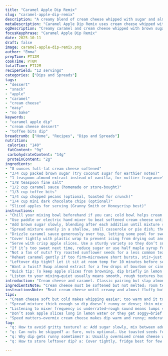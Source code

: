 ```yaml
---
title: "Caramel Apple Dip Remix"
slug: "caramel-apple-dip-remix"
description: "A creamy blend of cream cheese whipped with sugar and almond extract. Spread in a dish, layered thick with caramel sauce, studded with toffee bits. Optional nuts and chocolate chips add crunch and melty bursts. Chill to let flavors meld. Serve with crisp apple slices. A quick, crowd-pleasing treat with tweaks for texture and flavor. Easy swaps for nuts and sweeteners. Focus on texture and visual cues over strict timing for best results."
metaDescription: "Caramel Apple Dip Remix uses cream cheese whipped with brown sugar and almond extract layered with caramel sauce, toffee bits, nuts, chocolate chips. Chill and serve."
ogDescription: "Creamy caramel and cream cheese whipped with brown sugar and almond extract. Topped with toffee bits, nuts, chocolate chips. Chill well, serve with crisp apple slices."
focusKeyphrase: "Caramel Apple Dip Remix"
date: 2025-10-11
draft: false
image: caramel-apple-dip-remix.png
author: "Emma"
prepTime: PT12M
cookTime: PT0M
totalTime: PT12M
recipeYield: "12 servings"
categories: ["Dips and Spreads"]
tags:
- "dessert"
- "snack"
- "apple"
- "caramel"
- "cream cheese"
- "easy"
- "no bake"
keywords:
- "caramel apple dip"
- "cream cheese dessert"
- "toffee bits dip"
breadcrumb: ["Home", "Recipes", "Dips and Spreads"]
nutrition: 
 calories: "140"
 fatContent: "9g"
 carbohydrateContent: "14g"
 proteinContent: "2g"
ingredients:
- "8 ounces full-fat cream cheese softened"
- "3/4 cup packed brown sugar (try coconut sugar for earthier notes)"
- "1 teaspoon almond extract instead of vanilla, for nuttier fragrance"
- "1/8 teaspoon fine salt"
- "1/2 cup caramel sauce (homemade or store-bought)"
- "1/3 cup toffee bits"
- "1/4 cup chopped pecans (optional, toasted for crunch)"
- "1/4 cup mini dark chocolate chips (optional)"
- "Sliced apples for serving (Granny Smith or Honeycrisp best)"
instructions:
- "Chill your mixing bowl beforehand if you can; cold bowl helps cream cheese whip lighter."
- "Use paddle or electric hand mixer to beat softened cream cheese until really creamy, no lumps. The sound changes from rough to silky, watch for that."
- "Add brown sugar slowly, blending after each addition until mixture starts smelling nutty from almond extract mixed in with salt. Feel for smooth texture, slight graininess means keep mixing."
- "Spread mixture evenly in a shallow, small casserole or pie dish; the thickness matters here for dipping—too thin means runny, too thick feels dense."
- "Drizzle caramel sauce generously over top, letting some pool for sweet pockets. Sprinkle toffee bits over immediately so they stick, then scatter nuts and chocolate chips if using."
- "Cover tightly with plastic wrap to prevent icing from drying out and pop into fridge for at least 20+ minutes; you want a firm but scoopable consistency rather than soupy."
- "Serve with crisp apple slices. Use a sturdy variety so they don’t snap too easily, maintaining crunch contrast to creamy dip."
- "If it’s too sweet next time, reduce sugar or use half maple syrup for complexity. For salt balance, tweak salt: too little kills flavor; too much overwhelms."
- "Not a fan of nuts? Try roasted sunflower seeds for a less common texture; or pepitas if allergies lurk."
- "Reheat caramel gently if too firm—microwave short bursts, stir—just soft enough to drizzle, not melted into soup."
- "Leftover dip tight? Let it sit at room temp for 10 minutes before serving—makes spreading easier."
- "Want a twist? Swap almond extract for a few drops of bourbon or cinnamon for cozy warmth."
- "Quick tip: To keep apple slices from browning, dip briefly in lemon water; don’t soak or they'll get soggy."
- "Listen to your mixing—quiet usually means smooth, rough textures buzz louder. Trust your senses, not the clock."
introduction: "Cream cheese and caramel. Classic pairing but slap almond extract in and suddenly something deeper, more interesting. One time I overmixed the sugar and it turned gritty; lesson—add gradually, watch texture, not timer. The caramel sits atop like molten gold, speckled with toffee shards that crackle under teeth. Nuts for crunch add that earthy touch; chocolate chips melt just enough against cold cream cheese to surprise with a creamy burst. Apples? Crisp, tart, snap resistance vital. Chill long enough to set layers but no longer or dip gets stodgy. I keep tweaking nut types; pecans roast better than walnuts, more sweet and tender. A simple dish, complex if you pay attention. No fluff, just layers and textures. Your call to play with extracts and sweeteners. Experiment, don’t fret, trust instincts in kitchen, you’ll find that balance between creamy, crunchy, sweet, and tart you crave."
ingredientsNote: "Cream cheese must be softened but not melted; room temperature soft enough to press with finger but still firm. Sugar can be swapped with coconut sugar for a woodier flavor profile or maple sugar for floral hints. Almond extract added instead of vanilla for that nutty aroma—vanilla's okay but almond lifts the mixture. Salt isn’t just seasoning, it cuts sweetness and amplifies other flavors, so don’t skip it. Caramel sauce—homemade if you have time, store-bought works fine but check ingredients for excessive preservatives. Toffee bits add crunch and chew; can replace with crushed brittle or even chopped praline. Nuts optional—pecans toasted a few minutes on dry pan, smell sweet and toasty, better than raw. Chocolate chips optional too—but dark for contrast; milk tends to melt too fast making dip greasy. Fresh apples best sliced immediately before, crisp varieties that won’t brown fast. Lemon water soak prevents browning but don’t soak too long or texture suffers."
instructionsNote: "Beat cream cheese until creamy and almost fluffy but watch for lumps—stop and scrape sides. Adding sugar gradually prevents gritty texture. Incorporate almond extract with salt to meld tangy and sweet flavors. Spreading mixture evenly ensures even dipping texture; thicker sides will hold better. Drizzling caramel while cream cheese still cold stops mixing and keeps defined layers. Toffee and nuts added quickly after caramel keeps toppings from sinking. Cover tightly to prevent dip drying or cracking at surface. Chill no less than 20 min; longer chills firm but risk drying—leave wrapped. Use sturdy apple slices for texture contrast; soft apples turn mushy against creamy dip. Reheat caramel gently if need to relayer; avoid microwaving caramel uncovered—it burns or seizes easily. Leftover dip stiffens in fridge—let sit out to soften before serving. Swap almond extract for cinnamon or bourbon for seasonal variations. Watch your mixer’s rhythm; quiet means smooth blending; rough sound means keep at it. Mixing too hard makes dip warm and runny, so moderate speed necessary. Experience shows timing less crucial here than senses—feel, smell, look for best outcome."
tips:
- "Cream cheese soft but cold makes whipping easier; too warm and it turns oily, too cold won’t whip smooth. Gradual sugar blend key to avoid gritty sandy texture; smell nutty almond aroma as sign to stop adding. Use paddle mixer low speed part time, switching to hand if overmix starts warming dip; listen for changing sound from coarse to silken. Caramel drizzled while cream cheese still cold holds defined layers; mix once poured and layers vanish. Add nuts quick after caramel so they stick and don’t sink; toasted pecans more flavorful than raw or walnuts in my experience. Keep plastic wrap tight to stop drying; chill minimum 20 min, longer stalls flavor but firmer."
- "Spread mixture thick enough so dip doesn’t runny or dense; thin mixing dishes make it sloppy and thick ones dosing is tough. Toffee bits glue immediately from caramel sticky; chocolate chips scatter last or chill may melt them slightly but good melt contrast. Apple slice type matters—Granny Smith or Honeycrisp hold shape, acidic bite cuts sweetness nicely. If sweetness too much, swap half brown sugar with maple syrup; adjust salt accordingly makes big flavor difference—too little kills balance, too much dominates. Reheat caramel gently; microwave bursts, stir in between. Microwaving uncovered caramel burns or seizes fast."
- "Listening to mixer frequency is underrated—rough sound means lumps still, quiet means cream ready or else overmix warming fat. Cold bowl helps whip cream cheese lighter and fluffier; tried glass and metal bowls both work but cold metal cooler longer for best results. Leftover dip tightens fridge; let rest 10 minutes room temp for spreading ease. Swapping almond extract possible—bourbon adds brown sugar warmth, cinnamon spice contrast; drop in small amounts. Nuts optional; try toasted sunflower seeds for less common crunch, pepitas safer for allergies. Dark chocolate chips better for contrast; milk chips melt fast and greasy."
- "Don’t soak apple slices long in lemon water or they get soggy—brief dip enough to stop browning, texture suffers otherwise. Mix sugar slow to prevent gritty texture; add salt with almond extract for melding sweet and tang together. Spread evenly for uniform dipping—uneven sides either spill or dry out. Caramel sauce homemade better control sugar but store-bought fine too—check preservatives. Toffee bits crunch adds chew; crushed brittle or praline replacement works, texture ideas vary. Chill covered tightly avoids drying surface cracking dip. Try not to rush chilling time—too short dip floppy, too long makes stodgy layers. Use senses over timers."
- "Speed matters—overmix cream cheese makes dip warm and runny; moderate speed best. Texture key; watch for slight graininess first, then smooth. Adding caramel too early emulsifies layers, lose pretty lines. Nuts toasted few minutes on dry pan, smell nutty, sweeter taste best. Apples best sliced last minute; keep crispness. Reheating caramel too hot ruins drizzle; just soften for spooning then stop. Leftover dip stiff? Leave out 10 minutes room temp before serving spreads easier. Swapping extracts or sweeteners personal call; almond extract lifts flavor beyond vanilla. Listen mixing sounds, trust senses, not timers. Expect trial and error with adjustments."
faq:
- "q: How to avoid gritty texture? a: Add sugar slowly, mix between additions. Feel texture—grainy means need more mixing or wrong sugar. Coconut sugar swaps but check taste. Too fast mixing heats fat, causes grit too."
- "q: Can nuts be skipped? a: Sure, nuts optional. Use toasted seeds for crunch if allergies. Dark chocolate chips add contrast but melts fast if dip warm. Toffee bits keep chew texture. Adjust topping order after caramel drizzle so they stick."
- "q: Why dip gets runny sometimes? a: Usually overmixed cream cheese warms and breaks down. Use cold bowl, moderate mixer speed. Spread thickness matters; too thin flows. Caramel mixed too early blends layers, lose texture. Chill enough time to firm up."
- "q: How to store leftover dip? a: Cover tightly, fridge best for few days. Dip firms, let sit room temp 10 min before serving. Freeze not ideal, texture changes. Tight wrap avoids drying or surface cracking. Use airtight container if possible."

---
```

